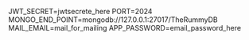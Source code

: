 JWT_SECRET=jwtsecrete_here
PORT=2024
MONGO_END_POINT=mongodb://127.0.0.1:27017/TheRummyDB
MAIL_EMAIL=mail_for_mailing
APP_PASSWORD=email_password_here